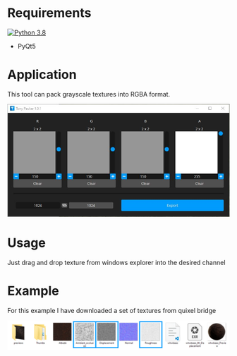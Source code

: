 # Requirements
[![Python 3.8](https://img.shields.io/badge/python-3.8-blue.svg)](https://www.python.org/downloads/release/python-3811/)
- PyQt5

# Application

This tool can pack grayscale textures into RGBA format.

![Window](resources/window.JPG)

# Usage

Just drag and drop texture from windows explorer into the desired channel

# Example

For this example I have downloaded a set of textures from quixel bridge

![Window](resources/library.JPG)
